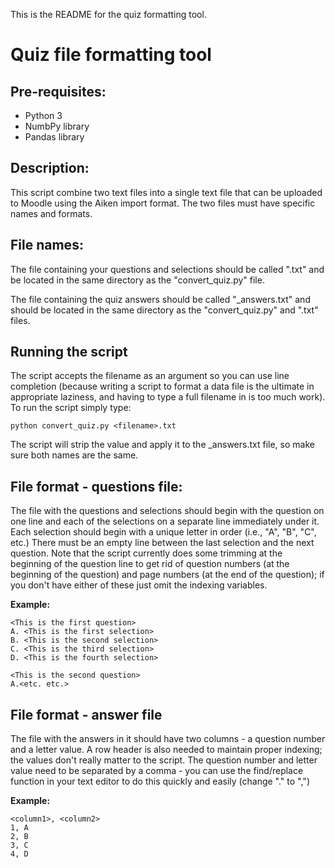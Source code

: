 This is the README for the quiz formatting tool.

Quiz file formatting tool
=========================

Pre-requisites:
---------------
- Python 3
- NumbPy library
- Pandas library

Description:
------------
This script combine two text files into a single text file that can be uploaded to Moodle using the Aiken import format. The two files must have specific names and formats.

File names:
-----------
The file containing your questions and selections should be called "<filename>.txt" and be located in the same directory as the "convert_quiz.py" file.

The file containing the quiz answers should be called "<filename>\_answers.txt" and should be located in the same directory as the "convert_quiz.py" and "<filename>.txt" files.

Running the script
------------------
The script accepts the filename as an argument so you can use line completion (because writing a script to format a data file is the ultimate in appropriate laziness, and having to type a full filename in is too much work). To run the script simply type:

```
python convert_quiz.py <filename>.txt
```

The script will strip the <filename> value and apply it to the <filename>\_answers.txt file, so make sure both names are the same.

File format - questions file:
-----------------------------
The file with the questions and selections should begin with the question on one line and each of the selections on a separate line immediately under it. Each selection should begin with a unique letter in order (i.e., "A", "B", "C", etc.) There must be an empty line between the last selection and the next question. Note that the script currently does some trimming at the beginning of the question line to get rid of question numbers (at the beginning of the question) and page numbers (at the end of the question); if you don't have either of these just omit the indexing variables.

**Example:**
```
<This is the first question>
A. <This is the first selection>
B. <This is the second selection>
C. <This is the third selection>
D. <This is the fourth selection>

<This is the second question>
A.<etc. etc.>
```

File format - answer file
-------------------------
The file with the answers in it should have two columns - a question number and a letter value. A row header is also needed to maintain proper indexing; the values don't really matter to the script. The question number and letter value need to be separated by a comma - you can use the find/replace function in your text editor to do this quickly and easily (change "." to ",")

**Example:**
```
<column1>, <column2>
1, A
2, B
3, C
4, D
```
